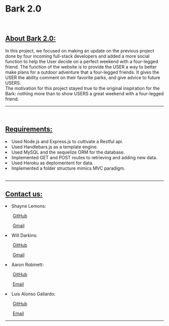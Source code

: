 <h1><strong>Bark 2.0</strong></h1>

   </br>
   <p><h2><u>About Bark 2.0:</u></h2></p>
   <p>In this project, we focused on making an update on the previous project done by four incoming full-stack developers and added a more social function to help the User decide on a perfect weekend with a four-legged friend. The function of the website is to provide the USER a way to better make plans for a outdoor adventure that a four-legged friends. It gives the USER the ability comment on their favorite parks, and give advice to future USERS. </br> The motivation for this project stayed true to the original inspiration for the Bark: nothing more than to show USERS a great weekend with a four-legged friend. 
<hr>
</br>
<h2><u>Requirements:</u></h2>
<li>Used Node.js and Express.js to cultivate a Restful api.</li>
<li>Used Handlebars.js as a template engine.</li>
<li>Used MySQL and the sequelize ORM for the database.</li>
<li>Implemented GET and POST routes to retrieving and adding new data.</li>
<li>Used Heroku as deplomentent for data.</li>
<li>Implemented a folder structure mimics MVC paradigm.</li>
</br>
<hr>
<h2><u>Contact us:</u></h2>
<li>Shayne Lemons:</li>
<ul><a href="https://github.com/SLemons6">GitHub</a></ul>
<ul><a href="mailto:lemonsshayne6@gmail.com">Gmail</a></ul>
<li>Will Darkins:</li>
        <ul>
         <a href="https://github.com/">GitHub</a>
        </ul>
        <ul><a href="mailto:">Gmail</a></ul>
<li>Aaron Robinett:</li>
   <ul>
     <a href="https://github.com/aaronRobinett" >GitHub</a>
     </ul>
    <ul><a href="mailto:" >Email</a></ul>
    </ul>
<li>Luis Alonso Gallardo:</li>
 <ul>
     <a href="https://github.com/L-Alonso" >GitHub</a>
     </ul>
    <ul><a href="mailto:Alonso_l@icloud.com" >Email</a></ul>
    </ul>
<hr>
